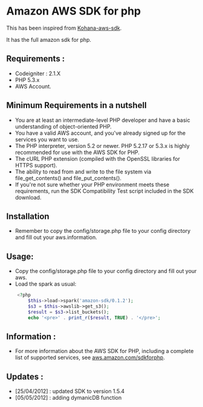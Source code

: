 # Amazon AWS SDK for php 

This has been inspired from [Kohana-aws-sdk](http://s.zah.me/AlzyHg).

It has the full amazon sdk for php.

## Requirements :

* Codeigniter : 2.1.X
* PHP 5.3.x
* AWS Account.

## Minimum Requirements in a nutshell

* You are at least an intermediate-level PHP developer and have a basic understanding of object-oriented PHP.
* You have a valid AWS account, and you've already signed up for the services you want to use.
* The PHP interpreter, version 5.2 or newer. PHP 5.2.17 or 5.3.x is highly recommended for use with the AWS SDK for PHP.
* The cURL PHP extension (compiled with the OpenSSL libraries for HTTPS support).
* The ability to read from and write to the file system via file_get_contents() and file_put_contents().
* If you're not sure whether your PHP environment meets these requirements, run the SDK Compatibility Test script included in the SDK download.

## Installation

* Remember to copy the config/storage.php file to your config directory and fill out your aws.information.

## Usage:
* Copy the config/storage.php file to your config directory and fill out your aws.
* Load the spark as usual:
```php
	<?php
		$this->load->spark('amazon-sdk/0.1.2');
		$s3 = $this->awslib->get_s3();
		$result = $s3->list_buckets();
		echo '<pre>' . print_r($result, TRUE) . '</pre>';
```

## Information :

* For more information about the AWS SDK for PHP, including a complete list of supported services, see [aws.amazon.com/sdkforphp](http://aws.amazon.com/sdkforphp).

## Updates :

* [25/04/2012] : updated SDK to version 1.5.4
* [05/05/2012] : adding dymanicDB function